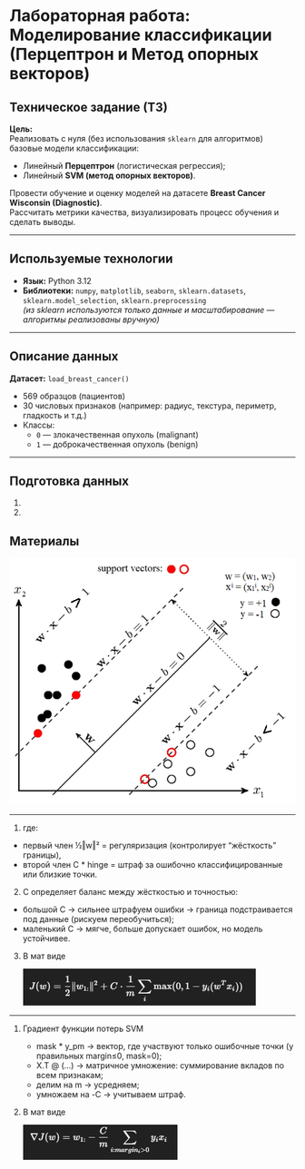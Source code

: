 # Лабораторная работа: Моделирование классификации (Перцептрон и Метод опорных векторов)

## Техническое задание (ТЗ)

**Цель:**  
Реализовать с нуля (без использования `sklearn` для алгоритмов) базовые модели классификации:
- Линейный **Перцептрон** (логистическая регрессия);
- Линейный **SVM (метод опорных векторов)**.

Провести обучение и оценку моделей на датасете **Breast Cancer Wisconsin (Diagnostic)**.  
Рассчитать метрики качества, визуализировать процесс обучения и сделать выводы.

---

## Используемые технологии

- **Язык:** Python 3.12  
- **Библиотеки:** `numpy`, `matplotlib`, `seaborn`, `sklearn.datasets`, `sklearn.model_selection`, `sklearn.preprocessing`  
  *(из sklearn используются только данные и масштабирование — алгоритмы реализованы вручную)*

---

## Описание данных

**Датасет:** `load_breast_cancer()`  
- 569 образцов (пациентов)  
- 30 числовых признаков (например: радиус, текстура, периметр, гладкость и т.д.)  
- Классы:  
  - `0` — злокачественная опухоль (malignant)  
  - `1` — доброкачественная опухоль (benign)

---

## Подготовка данных

1. 
2. 

## Материалы 
![SVM](1.png)

---
1. где:
  - первый член ½‖w‖² = регуляризация (контролирует “жёсткость” границы),
  - второй член C * hinge = штраф за ошибочно классифицированные или близкие точки.
2. C определяет баланс между жёсткостью и точностью:
  - большой C → сильнее штрафуем ошибки → граница подстраивается под данные (рискуем переобучиться);
  - маленький C → мягче, больше допускает ошибок, но модель устойчивее.
3. В мат виде

    ![Итоговая функция потерь](Итоговая%20функция%20потерь.png)
    
---
1. Градиент функции потерь SVM
   - mask * y_pm → вектор, где участвуют только ошибочные точки (у правильных margin≤0, mask=0);
   - X.T @ (...) → матричное умножение: суммирование вкладов по всем признакам;
   - делим на m → усредняем;
   - умножаем на -C → учитываем штраф.
2. В мат виде

    ![градиент функции потерь SVM](градиент%20функции%20потерь%20SVM.png)

